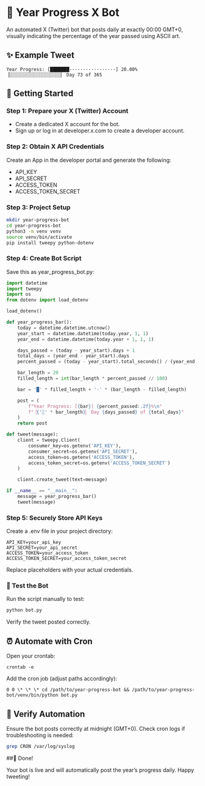 # 📅 Year Progress X Bot

An automated X (Twitter) bot that posts daily at exactly 00:00 GMT+0, visually indicating the percentage of the year passed using ASCII art.

## ✨ Example Tweet

```
Year Progress: [███████·················] 20.00%
▕░░░░░░░░░░░░░░░░░░░▏ Day 73 of 365
```

## 🚀 Getting Started

### Step 1: Prepare your X (Twitter) Account

- Create a dedicated X account for the bot.
- Sign up or log in at developer.x.com to create a developer account.

### Step 2: Obtain X API Credentials

Create an App in the developer portal and generate the following:

- API_KEY
- API_SECRET
- ACCESS_TOKEN
- ACCESS_TOKEN_SECRET

### Step 3: Project Setup

```bash
mkdir year-progress-bot
cd year-progress-bot
python3 -m venv venv
source venv/bin/activate
pip install tweepy python-dotenv
```

### Step 4: Create Bot Script

Save this as year_progress_bot.py:

```python
import datetime
import tweepy
import os
from dotenv import load_dotenv

load_dotenv()

def year_progress_bar():
    today = datetime.datetime.utcnow()
    year_start = datetime.datetime(today.year, 1, 1)
    year_end = datetime.datetime(today.year + 1, 1, 1)

    days_passed = (today - year_start).days + 1
    total_days = (year_end - year_start).days
    percent_passed = (today - year_start).total_seconds() / (year_end - year_start).total_seconds() * 100

    bar_length = 20
    filled_length = int(bar_length * percent_passed // 100)

    bar = '█' * filled_length + '·' * (bar_length - filled_length)

    post = (
        f"Year Progress: [{bar}] {percent_passed:.2f}%\n"
        f"▕{'░' * bar_length}▏ Day {days_passed} of {total_days}"
    )
    return post

def tweet(message):
    client = tweepy.Client(
        consumer_key=os.getenv('API_KEY'),
        consumer_secret=os.getenv('API_SECRET'),
        access_token=os.getenv('ACCESS_TOKEN'),
        access_token_secret=os.getenv('ACCESS_TOKEN_SECRET')
    )

    client.create_tweet(text=message)

if __name__ == "__main__":
    message = year_progress_bar()
    tweet(message)
```

### Step 5: Securely Store API Keys

Create a .env file in your project directory:

```
API_KEY=your_api_key
API_SECRET=your_api_secret
ACCESS_TOKEN=your_access_token
ACCESS_TOKEN_SECRET=your_access_token_secret
```

Replace placeholders with your actual credentials.

### 🧪 Test the Bot

Run the script manually to test:

```bash
python bot.py
```

Verify the tweet posted correctly.

## ⏰ Automate with Cron

Open your crontab:

```
crontab -e
```

Add the cron job (adjust paths accordingly):

```
0 0 \* \* \* cd /path/to/year-progress-bot && /path/to/year-progress-bot/venv/bin/python bot.py
```

## 📌 Verify Automation

Ensure the bot posts correctly at midnight (GMT+0). Check cron logs if troubleshooting is needed:

```bash
grep CRON /var/log/syslog
```

##🎉 Done!

Your bot is live and will automatically post the year’s progress daily. Happy tweeting!
